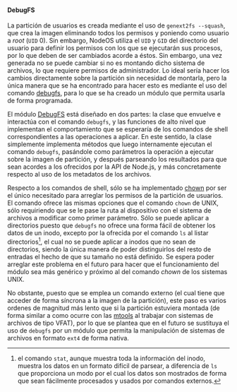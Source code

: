 #### DebugFS

La partición de usuarios es creada mediante el uso de `genext2fs --squash`, que
crea la imagen eliminando todos los permisos y poniendo como usuario a *root*
(`UID` 0). Sin embargo, NodeOS utiliza el `UID` y `GID` del directorio del
usuario para definir los permisos con los que se ejecutarán sus procesos, por lo
que deben de ser cambiados acorde a éstos. Sin embargo, una vez generada no se
puede cambiar si no es montando dicho sistema de archivos, lo que requiere
permisos de administrador. Lo ideal sería hacer los cambios directamente sobre
la partición sin necesidad de montarla, pero la única manera que se ha
encontrado para hacer esto es mediante el uso del comando
[debugfs](http://linux.die.net/man/8/debugfs), para lo que se ha creado un
módulo que permita usarla de forma programada.

El módulo [DebugFS](https://github.com/piranna/DebugFS) está diseñado en dos
partes: la clase que envuelve e interactúa con el comando `debugfs`, y las
funciones de alto nivel que implementan el comportamiento que se esperaría de
los comandos de shell correspondientes a las operaciones a aplicar. En este
sentido, la clase simplemente implementa métodos que luego internamente ejecutan
el comando `debugfs`, pasándole como parámetros la operación a ejecutar sobre la
imagen de partición, y después parseando los resultados para que sean acordes a
los ofrecidos por la API de Node.js, y más concretamente respecto al uso de los
metadatos de los archivos.

Respecto a los comandos de shell, sólo se ha implementado
[chown](http://linux.die.net/man/1/chown) por ser el único necesitado para
arreglar los permisos de la partición de usuarios. El comando ofrece las mismas
opciones que el comando `chown` de UNIX, sólo requiriendo que se le pase la ruta
al dispositivo con el sistema de archivos a modificar como primer parámetro.
Sólo se puede aplicar a directorios puesto que `debugfs` no ofrece una forma
fácil de obtener los datos de un inodo, excepto por la ofrecida por el comando
`ls` al listar directorios[^1], el cual no se puede aplicar a inodos que no sean
de directorios, siendo la única manera de poder distinguirlos del resto de
entradas el hecho de que su tamaño no está definido. Se espera poder arreglar
este problema en el futuro para hacer que el funcionamiento del módulo sea más
genérico y próximo al del comando *chown* de los sistemas UNIX.

No obstante, puesto que se emplea un comando externo (el cual tiene que acceder
de forma síncrona a la imagen de la partición), este paso es varios ordenes de
magnitud más lento que si la partición estuviera montada (de forma similar a
como ocurre con las [mtools](http://www.gnu.org/software/mtools) al trabajar con
sistemas de archivos de tipo VFAT), por lo que se plantea que en el futuro se
sustituya el uso de `debugfs` por un módulo que permita la manipulación de
sistemas de archivos en formato `ext4` de forma nativa.


[^1]: el comando `stat`, aunque muestra toda la información del inodo, muestra los datos en un formato difícil de parsear, a diferencia de `ls` que proporciona un modo por el cual los datos son mostrados de forma que sean fácilmente procesados y usados por comandos externos.
